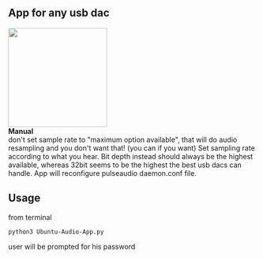 ﻿## App for any usb dac
<img src="https://drive.google.com/uc?id=19Ji3oPgKkJSHb8GmZWtcm0Q3Zm6JTawI" width="auto" height="200"/>
<br>
 <strong>Manual</strong>
<br>
don't set sample rate to "maximum option available", that will do audio resampling and you don't want that! (you can if you want) Set sampling rate according to what you hear. Bit depth instead should always be the highest available, whereas 32bit seems to be the highest the best usb dacs can handle. App will reconfigure pulseaudio daemon.conf file.
<br>

## Usage
from terminal
```
python3 Ubuntu-Audio-App.py
```
user will be prompted for his password
